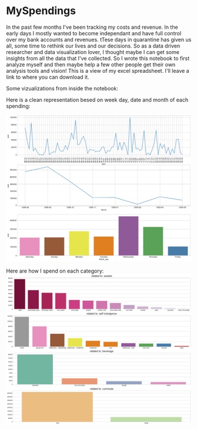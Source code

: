 # MySpendings
In the past few months I've been tracking my costs and revenue. In the early days I mostly wanted to become independant and have full control over my bank accounts and revenues. tTese days in quarantine has given us all, some time to rethink our lives and our decisions. 
So as a data driven researcher and data visualization lover, I thought maybe I can get some insights from all the data that I've collected. So I wrote this notebook to first analyze myself and then maybe help a few other people get their own analysis tools and vision!
This is a view of my excel spreadsheet. I'll leave a link to where you can download it.

Some vizualizations from inside the notebook:

Here is a clean representation besed on week day, date and month of each spending:

![alt text](https://github.com/mitramir55/MySpendings/blob/master/based%20on%20days.png?raw=true)


Here are how I spend on each category:
![alt text](https://github.com/mitramir55/MySpendings/blob/master/categories.png?raw=true)
